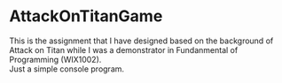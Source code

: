 # AttackOnTitanGame
This is the assignment that I have designed based on the background of Attack on Titan while I was a demonstrator in Fundanmental of Programming (WIX1002).  
Just a simple console program.

